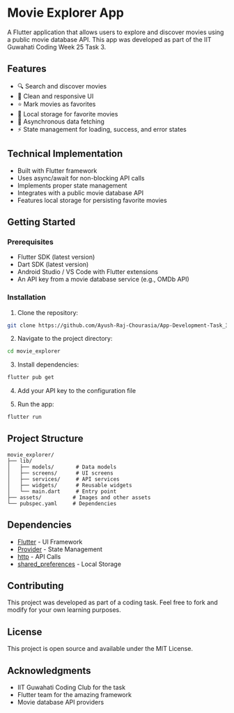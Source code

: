 # Movie Explorer App

A Flutter application that allows users to explore and discover movies using a public movie database API. This app was developed as part of the IIT Guwahati Coding Week 25 Task 3.

## Features

- 🔍 Search and discover movies
- 📱 Clean and responsive UI
- ⭐ Mark movies as favorites
- 💾 Local storage for favorite movies
- 🔄 Asynchronous data fetching
- ⚡ State management for loading, success, and error states

## Technical Implementation

- Built with Flutter framework
- Uses async/await for non-blocking API calls
- Implements proper state management
- Integrates with a public movie database API
- Features local storage for persisting favorite movies

## Getting Started

### Prerequisites

- Flutter SDK (latest version)
- Dart SDK (latest version)
- Android Studio / VS Code with Flutter extensions
- An API key from a movie database service (e.g., OMDb API)

### Installation

1. Clone the repository:
```bash
git clone https://github.com/Ayush-Raj-Chourasia/App-Development-Task_3.git
```

2. Navigate to the project directory:
```bash
cd movie_explorer
```

3. Install dependencies:
```bash
flutter pub get
```

4. Add your API key to the configuration file

5. Run the app:
```bash
flutter run
```

## Project Structure

```
movie_explorer/
├── lib/
│   ├── models/       # Data models
│   ├── screens/      # UI screens
│   ├── services/     # API services
│   ├── widgets/      # Reusable widgets
│   └── main.dart     # Entry point
├── assets/          # Images and other assets
└── pubspec.yaml     # Dependencies
```

## Dependencies

- [Flutter](https://flutter.dev/) - UI Framework
- [Provider](https://pub.dev/packages/provider) - State Management
- [http](https://pub.dev/packages/http) - API Calls
- [shared_preferences](https://pub.dev/packages/shared_preferences) - Local Storage

## Contributing

This project was developed as part of a coding task. Feel free to fork and modify for your own learning purposes.

## License

This project is open source and available under the MIT License.

## Acknowledgments

- IIT Guwahati Coding Club for the task
- Flutter team for the amazing framework
- Movie database API providers
